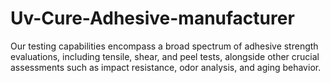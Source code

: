 # Uv-Cure-Adhesive-manufacturer
Our testing capabilities encompass a  broad spectrum of adhesive strength evaluations, including tensile, shear, and peel tests, alongside other crucial assessments such as impact resistance, odor analysis, and aging behavior. 
